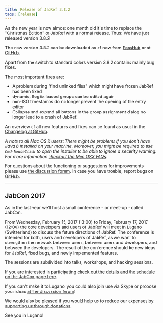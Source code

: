 ```yaml
---
title: Release of JabRef 3.8.2
tags: [release]
---
```


As the new year is now almost one month old it's time to replace the "Christmas Edition" of JabRef with a normal release. Thus: We have just released version 3.8.2!

The new version 3.8.2 can be downloaded as of now from [FossHub](https://www.fosshub.com/JabRef.html) or at [GitHub](https://github.com/JabRef/jabref/releases/tag/v3.8.2).

Apart from the switch to standard colors version 3.8.2 contains mainly bug fixes.

The most important fixes are:

- A problem during "find unlinked files" which might have frozen JabRef has been fixed
- dynamic, RegEx-based groups can be edited again
- non-ISO timestamps do no longer prevent the opening of the entry editor
- Collapse and expand all buttons in the group assignment dialog no longer lead to a crash of JabRef.

An overview of all new features and fixes can be found as usual in the [Changelog at GitHub](https://github.com/JabRef/jabref/blob/v3.8.2/CHANGELOG.md).

*A note to all Mac OS X users: There might be problems if you don't have Java 8 installed on your machine.
Moreover, you might be required to use `Cmd-MouseClick` to open the installer to be able to ignore a security warning.
For more information [checkout the Mac OSX FAQs](https://help.jabref.org/en/FAQosx).*

For questions about the functioning or suggestions for improvements please use [the discussion forum](https://discourse.jabref.org).
In case you have trouble, report bugs on [GitHub](https://github.com/JabRef/jabref/issues).

---

## JabCon 2017

As in the last year we'll host a small conference - or meet-up - called JabCon.

From Wednesday, February 15, 2017 (13:00) to Friday, February 17, 2017 (12:00) the core developers and users of JabRef will meet in Lugano (Switzerland) to discuss the future directions of JabRef.
The conference is intended for both, users and developers of JabRef, as we want to strengthen the network between users, between users and developers, and between the developers. The result of the conference should be new ideas for JabRef, fixed bugs, and newly implemented features.

The sessions are subdivided into talks, workshops, and hacking sessions.

If you are interested in participating [check out the details and the schedule on the JabCon page here](https://jabcon.jabref.org/).

If you can't make it to Lugano, you could also join use via Skype or propose your ideas [at the discussion forum](https://discourse.jabref.org)!

We would also be pleased if you would help us to reduce our expenses [by supporting us through donations](https://www.jabref.org/#donations).

See you in Lugano!
